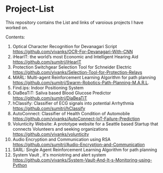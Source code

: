 # Project-List

This repository contains the List and links of varoious projects I have worked on.

Contents:

1. Optical Character Recognition for Devanagari Script https://github.com/vivanks/OCR-For-Devanagari-With-CNN
2. iHearIT: the world’s most Economic and Intelligent Hearing Aid https://github.com/sumitrj/iHearIT
3. Protection Switchgear Selection Tool for Schneider Electric https://github.com/vivanks/Selection-Tool-for-Protection-Relays
4. MARL: Multi-agent Reinforcement Learning Algorithm for path planning https://github.com/sumitrj/Swarm-Robotics-Path-Planning-M.A.R.L.
5. Find.ips: Indoor Positioning System
6. DiaBeaTiT: Saliva based Blood Glucose Predictor https://github.com/sumitrj/DiaBeaTiT
7. hClassify: Classifier of ECG signals into potential Arrhythmia https://github.com/sumitrj/hClassify
8. AutoConnect: Classifier of Health Condition of Automobile https://github.com/vivanks/AutoConnect-IoT-Failure-Prediction
9. Volunticity Website: A prototype website for a Seattle based Startup that connects Volunteers and seeking organizations https://github.com/vivanks/volunticity
10. Audio Encryption and Communication using RSA https://github.com/sumitrj/Audio-Encryption-and-Communication
11. SARL: Single Agent Reinforcement Learning Algorithm for path planning
12. System Vault , it's moniotring and alert system https://github.com/vivanks/System-Vault-And-It-s-Monitoring-using-Python
